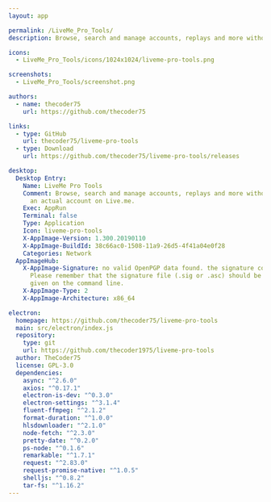 ```yaml
---
layout: app

permalink: /LiveMe_Pro_Tools/
description: Browse, search and manage accounts, replays and more without the need of an actual account on Live.me.

icons:
  - LiveMe_Pro_Tools/icons/1024x1024/liveme-pro-tools.png

screenshots:
  - LiveMe_Pro_Tools/screenshot.png

authors:
  - name: thecoder75
    url: https://github.com/thecoder75

links:
  - type: GitHub
    url: thecoder75/liveme-pro-tools
  - type: Download
    url: https://github.com/thecoder75/liveme-pro-tools/releases

desktop:
  Desktop Entry:
    Name: LiveMe Pro Tools
    Comment: Browse, search and manage accounts, replays and more without the need of
      an actual account on Live.me.
    Exec: AppRun
    Terminal: false
    Type: Application
    Icon: liveme-pro-tools
    X-AppImage-Version: 1.300.20190110
    X-AppImage-BuildId: 38c66ac0-1508-11a9-26d5-4f41a04e0f28
    Categories: Network
  AppImageHub:
    X-AppImage-Signature: no valid OpenPGP data found. the signature could not be verified.
      Please remember that the signature file (.sig or .asc) should be the first file
      given on the command line.
    X-AppImage-Type: 2
    X-AppImage-Architecture: x86_64

electron:
  homepage: https://github.com/thecoder75/liveme-pro-tools
  main: src/electron/index.js
  repository:
    type: git
    url: https://github.com/thecoder1975/liveme-pro-tools
  author: TheCoder75
  license: GPL-3.0
  dependencies:
    async: "^2.6.0"
    axios: "^0.17.1"
    electron-is-dev: "^0.3.0"
    electron-settings: "^3.1.4"
    fluent-ffmpeg: "^2.1.2"
    format-duration: "^1.0.0"
    hlsdownloader: "^2.1.0"
    node-fetch: "^2.3.0"
    pretty-date: "^0.2.0"
    ps-node: "^0.1.6"
    remarkable: "^1.7.1"
    request: "^2.83.0"
    request-promise-native: "^1.0.5"
    shelljs: "^0.8.2"
    tar-fs: "^1.16.2"
---
```

